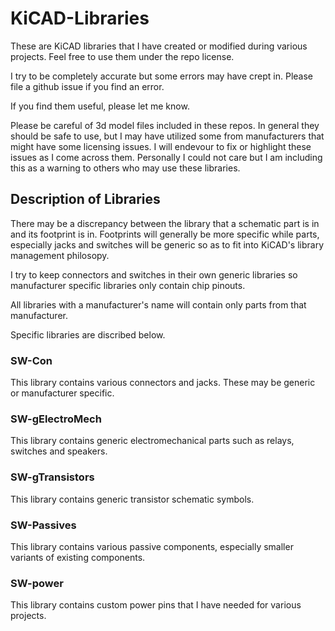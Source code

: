# KiCAD-Libraries


These are KiCAD libraries that I have created or modified during various
projects. Feel free to use them under the repo license.

I try to be completely accurate but some errors may have crept in. Please file a
github issue if you find an error.

If you find them useful, please let me know.

Please be careful of 3d model files included in these repos. In general they
should be safe to use, but I may have utilized some from manufacturers that
might have some licensing issues. I will endevour to fix or highlight these
issues as I come across them. Personally I could not care but I am including
this as a warning to others who may use these libraries.

## Description of Libraries

There may be a discrepancy between the library that a schematic part is in and
its footprint is in. Footprints will generally be more specific while parts,
especially jacks and switches will be generic so as to fit into KiCAD's library
management philosopy.

I try to keep connectors and switches in their own generic libraries so
manufacturer specific libraries only contain chip pinouts.

All libraries with a manufacturer's name will contain only parts from that
manufacturer.

Specific libraries are discribed below.

### SW-Con

This library contains various connectors and jacks. These may be generic or
manufacturer specific.

### SW-gElectroMech

This library contains generic electromechanical parts such as relays, switches
and speakers.

### SW-gTransistors

This library contains generic transistor schematic symbols.

### SW-Passives

This library contains various passive components, especially smaller variants of
existing components.

### SW-power

This library contains custom power pins that I have needed for various projects.
